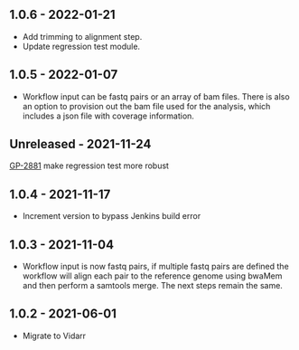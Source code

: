 ## 1.0.6 - 2022-01-21
- Add trimming to alignment step.
- Update regression test module.

## 1.0.5 - 2022-01-07
- Workflow input can be fastq pairs or an array of bam files. There is also an option to provision out the bam file used for the analysis, which includes a json file with coverage information.

## Unreleased - 2021-11-24
[GP-2881](https://jira.oicr.on.ca/browse/GP-2881) make regression test more robust

## 1.0.4 - 2021-11-17
- Increment version to bypass Jenkins build error

## 1.0.3 - 2021-11-04
- Workflow input is now fastq pairs, if multiple fastq pairs are defined the workflow will align each pair to the reference genome using bwaMem and then perform a samtools merge. The next steps remain the same.

## 1.0.2 - 2021-06-01
- Migrate to Vidarr
